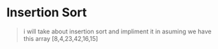 # Insertion Sort

> i will take about insertion sort and impliment it in asuming we have this array [8,4,23,42,16,15]
